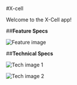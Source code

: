 #X-cell

Welcome to the X-Cell app!

##**Feature Specs**

![Feature image](http://i.imgur.com/FK38VUZh.jpg)

##**Technical Specs**

![Tech image 1](http://i.imgur.com/bOiihOCl.jpg)

![Tech image 2](http://i.imgur.com/9DBgLu3l.jpg)